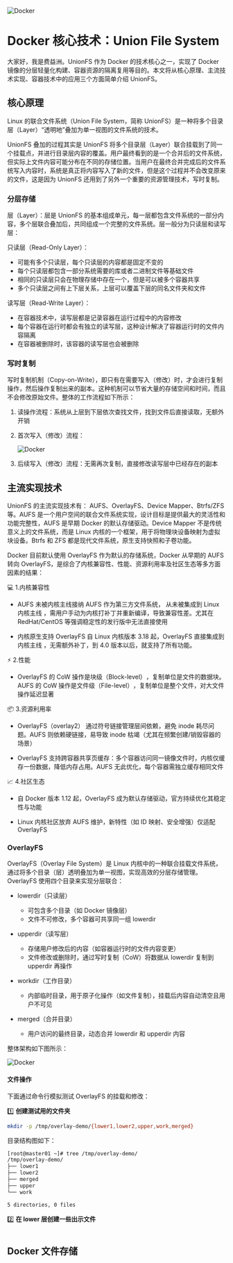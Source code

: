 ![Docker](/docker/docker.png)

# Docker 核心技术：Union File System

大家好，我是费益洲。UnionFS 作为 Docker 的技术核心之一，实现了 Docker 镜像的分层轻量化构建、容器资源的隔离复用等目的。本文将从核心原理、主流技术实现、容器技术中的应用三个方面简单介绍 UnionFS。

## 核心原理

Linux 的联合文件系统（Union File System，简称 UnionFS）是一种将多个目录层（Layer）“透明地”叠加为单一视图的文件系统的技术。

UnionFS 叠加的过程其实是 UnionFS 将多个目录层（Layer）联合挂载到了同一个挂载点，并进行目录层内容的覆盖。用户最终看到的是一个合并后的文件系统，但实际上文件内容可能分布在不同的存储位置。当用户在最终合并完成后的文件系统写入内容时，系统是真正将内容写入了新的文件，但是这个过程并不会改变原来的文件，这是因为 UnionFS 还用到了另外一个重要的资源管理技术，写时复制。

### 分层存储

层（Layer）：层是 UnionFS 的基本组成单元，每一层都包含文件系统的一部分内容，多个层联合叠加后，共同组成一个完整的文件系统。层一般分为只读层和读写层：

只读层（Read-Only Layer）：

- 可能有多个只读层，每个只读层的内容都是固定不变的
- 每个只读层都包含一部分系统需要的库或者二进制文件等基础文件
- 相同的只读层只会在物理存储中存在一个，但是可以被多个容器共享
- 多个只读层之间有上下层关系，上层可以覆盖下层的同名文件夹和文件

读写层（Read-Write Layer）：

- 在容器技术中，读写层都是记录容器在运行过程中的内容修改
- 每个容器在运行时都会有独立的读写层，这种设计解决了容器运行时的文件内容隔离
- 在容器被删除时，该容器的读写层也会被删除

### 写时复制

写时复制机制（Copy-on-Write），即只有在需要写入（修改）时，才会进行复制操作，然后操作复制出来的副本。这种机制可以节省大量的存储空间和时间，而且不会修改原始文件。整体的工作流程如下所示：

1. 读操作流程：系统从上层到下层依次查找文件，找到文件后直接读取，无额外开销
2. 首次写入（修改）流程：

   ![Docker](/docker/core/cow.png)

3. 后续写入（修改）流程：无需再次复制，直接修改读写层中已经存在的副本

## 主流实现技术

UnionFS 的主流实现技术有： ​​AUFS​、​​OverlayFS、​​Device Mapper​​、Btrfs/ZFS 等。AUFS 是一个用户空间的联合文件系统实现，设计目标是提供最大的灵活性和功能完整性，AUFS 是早期 Docker 的默认存储驱动。Device Mapper 不是传统意义上的文件系统，而是 Linux 内核的一个框架，用于将物理块设备映射为虚拟块设备。Btrfs 和 ZFS 都是现代文件系统，原生支持快照和子卷功能。

Docker 目前默认使用 OverlayFS 作为默认的存储系统，Docker 从早期的 AUFS 转向 OverlayFS，是综合了内核兼容性、性能、资源利用率及社区生态等多方面因素的结果：

💻 1.内核兼容性

- AUFS 未被内核主线接纳
  AUFS 作为第三方文件系统，​​ 从未被集成到 Linux 内核主线 ​​，需用户手动为内核打补丁并重新编译，导致兼容性差。尤其在 RedHat/CentOS 等强调稳定性的发行版中无法直接使用

- 内核原生支持 OverlayFS
  自 Linux 内核版本 3.18 起，OverlayFS 直接集成到内核主线 ​​，无需额外补丁，到 4.0 版本以后，就支持了所有功能。

⚡ 2.性能

- OverlayFS​​ 的 CoW 操作是块级（Block-level）​​，复制单位是文件的数据块。AUFS​​ 的 CoW 操作是文件级（File-level）​​，复制单位是整个文件，对大文件操作延迟显著

📦 3.资源利用率

- OverlayFS（overlay2） 通过符号链接管理层间依赖，避免 inode 耗尽问题。AUFS 则依赖硬链接，易导致 inode 枯竭（尤其在频繁创建/销毁容器的场景）

- OverlayFS 支持跨容器共享页缓存：多个容器访问同一镜像文件时，内核仅缓存一份数据，降低内存占用。AUFS 无此优化，每个容器需独立缓存相同文件

📈 4.社区生态

- 自 Docker 版本 1.12 起，OverlayFS 成为默认存储驱动，官方持续优化其稳定性与功能

- Linux 内核社区放弃 AUFS 维护，新特性（如 ID 映射、安全增强）仅适配 OverlayFS

### OverlayFS

OverlayFS（Overlay File System）是 Linux 内核中的一种联合挂载文件系统，通过将多个目录（层）透明叠加为单一视图，实现高效的分层存储管理。OverlayFS 使用四个目录来实现分层联合：

- lowerdir（只读层）

  - 可包含多个目录（如 Docker 镜像层）
  - 文件不可修改，多个容器可共享同一组 lowerdir

- upperdir（读写层）

  - 存储用户修改后的内容（如容器运行时的文件内容变更）
  - 文件修改或删除时，通过写时复制（CoW）将数据从 lowerdir 复制到 upperdir 再操作

- workdir（工作目录）

  - ​​ 内部临时目录，用于原子化操作（如文件复制），挂载后内容自动清空且用户不可见

- merged（合并目录）

  - 用户访问的最终目录，动态合并 lowerdir 和 upperdir 内容

整体架构如下图所示：

![Docker](/docker/core/cow-layer.png)

#### 文件操作

下面通过命令行模拟测试 OverlayFS 的挂载和修改：

1️⃣ **创建测试用的文件夹**

```bash
mkdir -p /tmp/overlay-demo/{lower1,lower2,upper,work,merged}
```

目录结构图如下：

```bash
[root@master01 ~]# tree /tmp/overlay-demo/
/tmp/overlay-demo/
├── lower1
├── lower2
├── merged
├── upper
└── work

5 directories, 0 files
```

2️⃣ **在 lower 层创建一些出示文件**

```bash

```

## Docker 文件存储
